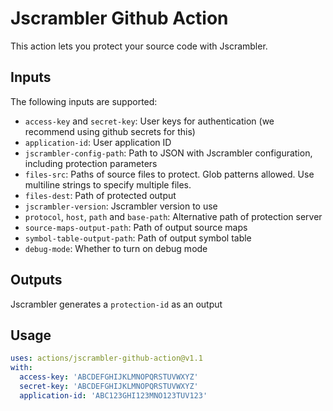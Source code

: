 # Jscrambler Github Action

This action lets you protect your source code with Jscrambler.

## Inputs

The following inputs are supported:

  * `access-key` and `secret-key`: User keys for authentication (we recommend using github secrets for this)
  * `application-id`: User application ID
  * `jscrambler-config-path`: Path to JSON with Jscrambler configuration, including protection parameters
  * `files-src`: Paths of source files to protect. Glob patterns allowed. Use multiline strings to specify multiple files.
  * `files-dest`: Path of protected output
  * `jscrambler-version`: Jscrambler version to use
  * `protocol`, `host`, `path` and `base-path`: Alternative path of protection server
  * `source-maps-output-path`: Path of output source maps
  * `symbol-table-output-path`: Path of output symbol table
  * `debug-mode`: Whether to turn on debug mode

## Outputs

Jscrambler generates a `protection-id` as an output

## Usage

```yaml
uses: actions/jscrambler-github-action@v1.1
with:
  access-key: 'ABCDEFGHIJKLMNOPQRSTUVWXYZ'
  secret-key: 'ABCDEFGHIJKLMNOPQRSTUVWXYZ'
  application-id: 'ABC123GHI123MNO123TUV123'
```

